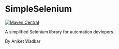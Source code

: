 # SimpleSelenium

[![Maven Central](https://maven-badges.herokuapp.com/maven-central/com.github.AniketDevloper1.com.github.AniketDevloper1.gson/gson/badge.svg)](https://maven-badges.herokuapp.com/maven-central/com.github.AniketDevloper1.com.github.AniketDevloper1.gson/gson)

A simplified Selenium library for automation devlopers. 

By Aniket Wadkar

